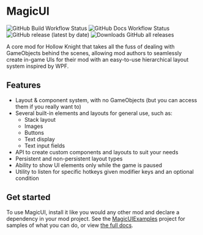 # MagicUI

![GitHub Build Workflow Status](https://img.shields.io/github/actions/workflow/status/BadMagic100/HollowKnight.MagicUI/build.yml?branch=master)
![GitHub Docs Workflow Status](https://img.shields.io/github/actions/workflow/status/BadMagic100/HollowKnight.MagicUI/github-pages.yml?branch=master&label=docs)
![GitHub release (latest by date)](https://img.shields.io/github/v/release/BadMagic100/HollowKnight.MagicUI)
![Downloads GitHub all releases](https://img.shields.io/github/downloads/BadMagic100/HollowKnight.MagicUI/total)

A core mod for Hollow Knight that takes all the fuss of dealing with GameObjects behind the scenes,
allowing mod authors to seamlessly create in-game UIs for their mod with an easy-to-use hierarchical
layout system inspired by WPF.

## Features

* Layout & component system, with no GameObjects (but you can access them if you really want to)
* Several built-in elements and layouts for general use, such as:
  * Stack layout
  * Images
  * Buttons
  * Text display
  * Text input fields
* API to create custom components and layouts to suit your needs
* Persistent and non-persistent layout types
* Ability to show UI elements only while the game is paused
* Utility to listen for specific hotkeys given modifier keys and an optional condition

## Get started

To use MagicUI, install it like you would any other mod and declare a dependency in your mod project. See
the [MagicUIExamples](/MagicUIExamples) project for samples of what you can do, or view 
[the full docs](https://badmagic100.github.io/HollowKnight.MagicUI).